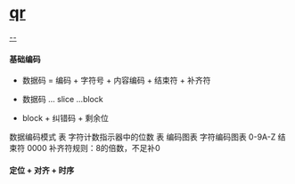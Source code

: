 # [qr](https://blog.csdn.net/ajianyingxiaoqinghan/article/details/78837864)
[--](https://github.com/alexeyten/qr-image)
#### 基础编码

- 数据码 = 编码 + 字符号 + 内容编码 + 结束符 + 补齐符

- 数据码 ... slice ...block

- block + 纠错码 + 剩余位

数据编码模式 表
字符计数指示器中的位数 表
编码图表
字符编码图表 0-9A-Z
结束符 0000
补齐符规则：8的倍数，不足补0

#### 定位 + 对齐 + 时序

